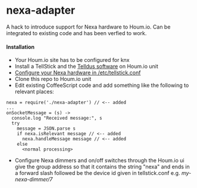 nexa-adapter
============

A hack to introduce support for Nexa hardware to Houm.io. Can be integrated to existing code and has been verfied to work.

#### Installation
* Your Houm.io site has to be configured for knx
* Install a TellStick and the [Telldus software](http://elinux.org/R-Pi_Tellstick_core) on Houm.io unit
* [Configure your Nexa hardware in /etc/tellstick.conf](http://developer.telldus.com/wiki/TellStick_conf)
* Clone this repo to Houm.io unit
* Edit existing CoffeeScript code and add something like the following to relevant places:
```
nexa = require('./nexa-adapter') // <-- added
...
onSocketMessage = (s) ->
  console.log "Received message:", s
  try
    message = JSON.parse s
    if nexa.isRelevant message // <-- added
      nexa.handleMessage message // <-- added
    else
      <normal processing>
```
* Configure Nexa dimmers and on/off switches through the Houm.io ui give the group address so that it contains the string "nexa" and ends in a forward slash followed be the device id given in tellstick.conf e.g. *my-nexa-dimmer/7*
